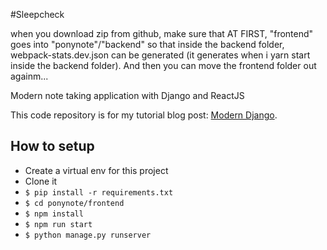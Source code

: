 #Sleepcheck

when you download zip from github, make sure that AT FIRST, "frontend" goes into "ponynote"/"backend" so that inside the backend folder, webpack-stats.dev.json can be generated (it generates when i yarn start inside the backend folder). And then you can move the frontend folder out againm...

Modern note taking application with Django and ReactJS

This code repository is for my tutorial blog post: [Modern Django](http://v1k45.com/blog/modern-django-part-1-setting-up-django-and-react/).

## How to setup


- Create a virtual env for this project
- Clone it
- `$ pip install -r requirements.txt`
- `$ cd ponynote/frontend`
- `$ npm install`
- `$ npm run start`
- `$ python manage.py runserver`

